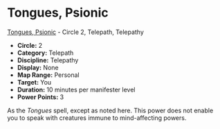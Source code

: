 # Tongues, Psionic

[Tongues, Psionic](/Psionics/T/TonguesPsionic.md) - Circle 2, Telepath, Telepathy

- **Circle:** 2
- **Category:** Telepath
- **Discipline:** Telepathy
- **Display:** None
- **Map Range:** Personal
- **Target:** You
- **Duration:** 10 minutes per manifester level
- **Power Points:** 3

As the *Tongues* spell, except as noted here. This power does not enable you to speak with creatures immune to mind-affecting powers.
